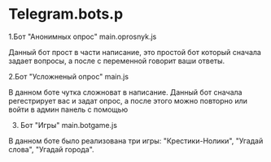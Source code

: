 # Telegram.bots.p

1.Бот "Анонимных опрос" main.oprosnyk.js

Данный бот прост в части написание, это простой бот который сначала задает вопросы, а после с переменной говорит ваши ответы.

2.Бот "Усложненый опрос" main.js

В данном боте чутка сложноват в написание. Данный бот сначала регестрирует вас и задат опрос, а после этого можно повторно или войти в админ панель с помощью 

3. Бот "Игры" main.botgame.js

В данном боте было реализована три игры: "Крестики-Нолики", "Угадай слова", "Угадай города".

